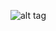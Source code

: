 ![alt tag](https://raw.githubusercontent.com/azer89/IslamicStarPatterns/master/IslamicStarPattern.png)
